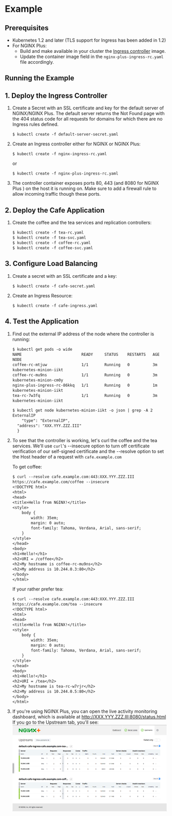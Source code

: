 # Example

## Prerequisites

* Kubernetes 1.2 and later (TLS support for Ingress has been added in 1.2)
* For NGINX Plus:
  * Build and make available in your cluster the [Ingress controller](../../nginx-controller) image.
  * Update the container image field in the ```nginx-plus-ingress-rc.yaml``` file accordingly.

## Running the Example

## 1. Deploy the Ingress Controller

1. Create a Secret with an SSL certificate and key for the default server of NGINX/NGINX Plus. The default server returns the Not Found page with the 404 status code for all requests for domains for which there are no Ingress rules defined. 
    ```
    $ kubectl create -f default-server-secret.yaml
    ```

2. Create an Ingress controller either for NGINX or NGINX Plus:
    ```
    $ kubectl create -f nginx-ingress-rc.yaml
    ```
    or
    ```
    $ kubectl create -f nginx-plus-ingress-rc.yaml
    ```

3. The controller container exposes ports 80, 443 (and 8080 for NGINX Plus )
on the host it is running on. Make sure to add a firewall rule to allow incoming traffic
though these ports.

## 2. Deploy the Cafe Application

1. Create the coffee and the tea services and replication controllers:
    ```
    $ kubectl create -f tea-rc.yaml
    $ kubectl create -f tea-svc.yaml
    $ kubectl create -f coffee-rc.yaml
    $ kubectl create -f coffee-svc.yaml
    ```

## 3. Configure Load Balancing

1. Create a secret with an SSL certificate and a key:
    ```
    $ kubectl create -f cafe-secret.yaml
    ```

2. Create an Ingress Resource:
    ```
    $ kubectl create -f cafe-ingress.yaml
    ```

## 4. Test the Application

1. Find out the external IP address of the node where the controller is running:
    ```
    $ kubectl get pods -o wide
    NAME                          READY     STATUS    RESTARTS   AGE       NODE
    coffee-rc-mtjuw               1/1       Running   0          3m        kubernetes-minion-iikt
    coffee-rc-mu9ns               1/1       Running   0          3m        kubernetes-minion-cm0y
    nginx-plus-ingress-rc-86kkq   1/1       Running   0          1m        kubernetes-minion-iikt
    tea-rc-7w3fq                  1/1       Running   0          3m        kubernetes-minion-iikt
    ```

    ```
    $ kubectl get node kubernetes-minion-iikt -o json | grep -A 2 ExternalIP
        "type": "ExternalIP",
      "address": "XXX.YYY.ZZZ.III"
      }
    ```

2. To see that the controller is working, let's curl the coffee and the tea services.
We'll use ```curl```'s --insecure option to turn off certificate verification of our self-signed
certificate and the --resolve option to set the Host header of a request with ```cafe.example.com```
    
    To get coffee:
    ```
    $ curl --resolve cafe.example.com:443:XXX.YYY.ZZZ.III https://cafe.example.com/coffee --insecure
    <!DOCTYPE html>
    <html>
    <head>
    <title>Hello from NGINX!</title>
    <style>
        body {
            width: 35em;
            margin: 0 auto;
            font-family: Tahoma, Verdana, Arial, sans-serif;
        }
    </style>
    </head>
    <body>
    <h1>Hello!</h1>
    <h2>URI = /coffee</h2>
    <h2>My hostname is coffee-rc-mu9ns</h2>
    <h2>My address is 10.244.0.3:80</h2>
    </body>
    </html>
    ```
    If your rather prefer tea:
    ```
    $ curl --resolve cafe.example.com:443:XXX.YYY.ZZZ.III https://cafe.example.com/tea --insecure
    <!DOCTYPE html>
    <html>
    <head>
    <title>Hello from NGINX!</title>
    <style>
        body {
            width: 35em;
            margin: 0 auto;
            font-family: Tahoma, Verdana, Arial, sans-serif;
        }
    </style>
    </head>
    <body>
    <h1>Hello!</h1>
    <h2>URI = /tea</h2>
    <h2>My hostname is tea-rc-w7rjr</h2>
    <h2>My address is 10.244.0.5:80</h2>
    </body>
    </html>
    ```

  3. If you're using NGINX Plus, you can open the live activity monitoring dashboard, which is available at http://XXX.YYY.ZZZ.III:8080/status.html
  If you go to the Upstream tab, you'll see: ![dashboard](dashboard.png)
